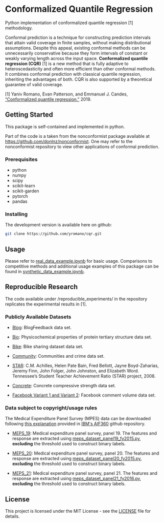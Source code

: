 # Conformalized Quantile Regression

Python implementation of conformalized quantile regression [1] methodology.

Conformal prediction is a technique for constructing prediction intervals that attain valid coverage in finite samples, without making distributional assumptions. Despite this appeal, existing conformal methods can be unnecessarily conservative because they form intervals of constant or weakly varying length across the input space. **Conformalized quantile regression (CQR)** [1] is a new method that is fully adaptive to heteroscedasticity and often more efficient than other conformal methods. It combines conformal prediction with classical quantile regression, inheriting the advantages of both. CQR is also supported by a theoretical guarantee of valid coverage.

[1] Yaniv Romano, Evan Patterson, and Emmanuel J. Candes, [“Conformalized quantile regression.”](https://arxiv.org/abs/1905.03222) 2019.

## Getting Started

This package is self-contained and implemented in python.

Part of the code is a taken from the nonconformist package available at https://github.com/donlnz/nonconformist. One may refer to the nonconformist repository to view other applications of conformal prediction.  

### Prerequisites

* python
* numpy
* scipy
* scikit-learn
* scikit-garden
* pytorch
* pandas

### Installing

The development version is available here on github:
```bash
git clone https://github.com/yromano/cqr.git
```

## Usage

Please refer to [real_data_example.ipynb](real_data_example.ipynb) for basic usage. Comparisons to competitive methods and additional usage examples of this package can be found in [synthetic_data_example.ipynb](synthetic_data_example.ipynb).

## Reproducible Research

The code available under /reproducible_experiments/ in the repository replicates the experimental results in [1].

### Publicly Available Datasets

* [Blog](https://archive.ics.uci.edu/ml/datasets/BlogFeedback): BlogFeedback data set.

* [Bio](https://archive.ics.uci.edu/ml/datasets/Physicochemical+Properties+of+Protein+Tertiary+Structure): Physicochemical  properties  of  protein  tertiary  structure  data  set.

* [Bike](https://archive.ics.uci.edu/ml/datasets/bike+sharing+dataset): Bike  sharing  dataset  data  set.

* [Community](http://archive.ics.uci.edu/ml/datasets/communities+and+crime): Communities   and   crime   data   set.

* [STAR](https://www.rdocumentation.org/packages/AER/versions/1.2-6/topics/STAR): C.M. Achilles, Helen Pate Bain, Fred Bellott, Jayne Boyd-Zaharias, Jeremy Finn, John Folger, John Johnston, and Elizabeth Word. Tennessee’s Student Teacher Achievement Ratio (STAR) project, 2008.

* [Concrete](http://archive.ics.uci.edu/ml/datasets/concrete+compressive+strength): Concrete compressive strength data set.

* [Facebook Variant 1 and Variant 2](https://archive.ics.uci.edu/ml/datasets/Facebook+Comment+Volume+Dataset): Facebook  comment  volume  data  set.

### Data subject to copyright/usage rules

The Medical Expenditure Panel Survey (MPES) data can be downloaded following [this explanation](https://github.com/IBM/AIF360/blob/master/aif360/data/raw/meps/README.md) provided in [IBM's AIF360](https://github.com/IBM/AIF360) github repository.

* [MEPS_19](https://meps.ahrq.gov/mepsweb/data_stats/download_data_files_detail.jsp?cboPufNumber=HC-181): Medical expenditure panel survey,  panel 19. The features and response are extracted using [meps_dataset_panel19_fy2015.py](https://github.com/IBM/AIF360/blob/master/aif360/datasets/meps_dataset_panel19_fy2015.py), **excluding** the threshold used to construct binary labels.

* [MEPS_20](https://meps.ahrq.gov/mepsweb/data_stats/download_data_files_detail.jsp?cboPufNumber=HC-181): Medical expenditure panel survey,  panel 20. The features and response are extracted using [meps_dataset_panel20_fy2015.py](https://github.com/IBM/AIF360/blob/master/aif360/datasets/meps_dataset_panel20_fy2015.py), **excluding** the threshold used to construct binary labels.

* [MEPS_21](https://meps.ahrq.gov/mepsweb/data_stats/download_data_files_detail.jsp?cboPufNumber=HC-192): Medical expenditure panel survey,  panel 21. The features and response are extracted using [meps_dataset_panel21_fy2016.py](https://github.com/IBM/AIF360/blob/master/aif360/datasets/meps_dataset_panel21_fy2016.py), **excluding** the threshold used to construct binary labels.

## License

This project is licensed under the MIT License - see the [LICENSE](LICENSE) file for details.
